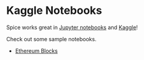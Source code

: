 # Kaggle Notebooks

Spice works great in [Jupyter notebooks](https://jupyter.org) and [Kaggle](https://www.kaggle.com)!

Check out some sample notebooks.

* [Ethereum Blocks](https://www.kaggle.com/code/spiceluke/spice-xyz-ethereum-blocks)
